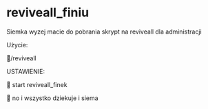 # reviveall_finiu

Siemka wyzej macie do pobrania skrypt na reviveall dla administracji

Użycie:

🌴/reviveall

USTAWIENIE:

🌴 start reviveall_finek

🌴 no i wszystko dziekuje i siema

